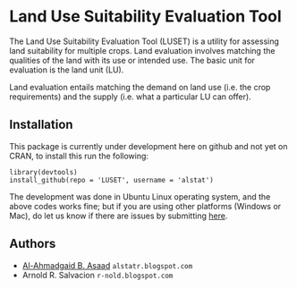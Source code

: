 Land Use Suitability Evaluation Tool
=====

The Land Use Suitability Evaluation Tool (LUSET) is a utility for assessing land suitability for multiple crops. Land evaluation involves matching the qualities of the land with its use or intended use. The basic unit for evaluation is the land unit (LU).

Land evaluation entails matching the demand on land use (i.e. the crop
requirements) and the supply (i.e. what a particular LU can offer).

## Installation
This package is currently under development here on github and not yet on CRAN, to install this run the following:
```{coffee}
library(devtools)
install_github(repo = 'LUSET', username = 'alstat')
```
The development was done in Ubuntu Linux operating system, and the above codes works fine; but if you are using other platforms (Windows or Mac), do let us know if there are issues by submitting [here](https://github.com/alstat/LUSET/issues).
## Authors
* [Al-Ahmadgaid B. Asaad](https://github.com/alstat) `alstatr.blogspot.com`
* Arnold R. Salvacion `r-nold.blogspot.com`